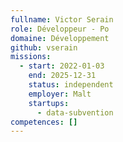 ```yaml
---
fullname: Victor Serain
role: Développeur - Po
domaine: Développement
github: vserain
missions:
  - start: 2022-01-03
    end: 2025-12-31
    status: independent
    employer: Malt
    startups:
      - data-subvention
competences: []
---
```

